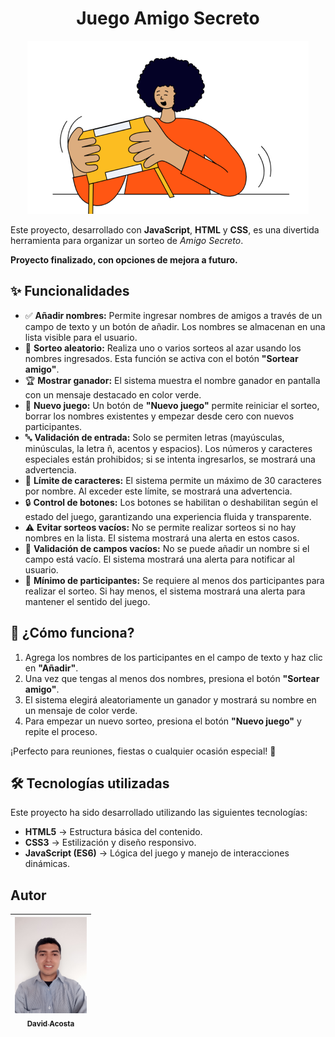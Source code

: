 <h1 align="center">Juego Amigo Secreto</h1>
<div align="center"><img src="https://github.com/David12AR/juego-amigo-secreto-by-david-acosta/blob/main/assets/amigo-secreto.png?raw=true"></div>

Este proyecto, desarrollado con **JavaScript**, **HTML** y **CSS**, es una divertida herramienta para organizar un sorteo de *Amigo Secreto*. 

**Proyecto finalizado, con opciones de mejora a futuro.**

## ✨ Funcionalidades

- ✅ **Añadir nombres:** Permite ingresar nombres de amigos a través de un campo de texto y un botón de añadir. Los nombres se almacenan en una lista visible para el usuario.
- 🔀 **Sorteo aleatorio:** Realiza uno o varios sorteos al azar usando los nombres ingresados. Esta función se activa con el botón **"Sortear amigo"**.
- 🏆 **Mostrar ganador:** El sistema muestra el nombre ganador en pantalla con un mensaje destacado en color verde.
- 🔄 **Nuevo juego:** Un botón de **"Nuevo juego"** permite reiniciar el sorteo, borrar los nombres existentes y empezar desde cero con nuevos participantes.
- 🔤 **Validación de entrada:** Solo se permiten letras (mayúsculas, minúsculas, la letra ñ, acentos y espacios). Los números y caracteres especiales están prohibidos; si se intenta ingresarlos, se mostrará una advertencia.
- 🔢 **Límite de caracteres:** El sistema permite un máximo de 30 caracteres por nombre. Al exceder este límite, se mostrará una advertencia.
- 🔒 **Control de botones:** Los botones se habilitan o deshabilitan según el estado del juego, garantizando una experiencia fluida y transparente.
- ⚠️ **Evitar sorteos vacíos:** No se permite realizar sorteos si no hay nombres en la lista. El sistema mostrará una alerta en estos casos.
- 📝 **Validación de campos vacíos:** No se puede añadir un nombre si el campo está vacío. El sistema mostrará una alerta para notificar al usuario.
- 👥 **Mínimo de participantes:** Se requiere al menos dos participantes para realizar el sorteo. Si hay menos, el sistema mostrará una alerta para mantener el sentido del juego.

## 🚀 ¿Cómo funciona?
1. Agrega los nombres de los participantes en el campo de texto y haz clic en **"Añadir"**.
2. Una vez que tengas al menos dos nombres, presiona el botón **"Sortear amigo"**.
3. El sistema elegirá aleatoriamente un ganador y mostrará su nombre en un mensaje de color verde.
4. Para empezar un nuevo sorteo, presiona el botón **"Nuevo juego"** y repite el proceso.

¡Perfecto para reuniones, fiestas o cualquier ocasión especial! 🎁


## 🛠️ Tecnologías utilizadas

Este proyecto ha sido desarrollado utilizando las siguientes tecnologías:

- **HTML5** → Estructura básica del contenido.
- **CSS3** → Estilización y diseño responsivo.
- **JavaScript (ES6)** → Lógica del juego y manejo de interacciones dinámicas.


## Autor

| [<img src="assets/david linkedin.jpg" width=115><br><sub>David Acosta</sub>](https://github.com/David12AR) |
| :---: |